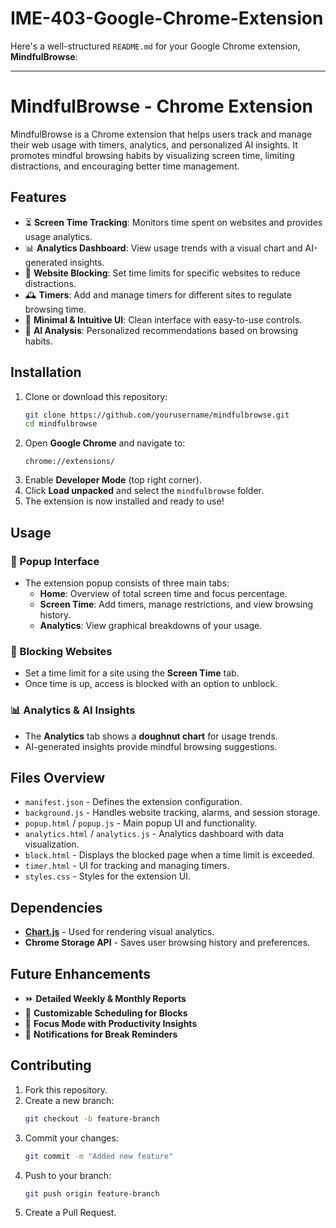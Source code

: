 # IME-403-Google-Chrome-Extension
Here's a well-structured `README.md` for your Google Chrome extension, **MindfulBrowse**:

---

# MindfulBrowse - Chrome Extension

MindfulBrowse is a Chrome extension that helps users track and manage their web usage with timers, analytics, and personalized AI insights. It promotes mindful browsing habits by visualizing screen time, limiting distractions, and encouraging better time management.

## Features

- ⏳ **Screen Time Tracking**: Monitors time spent on websites and provides usage analytics.
- 📊 **Analytics Dashboard**: View usage trends with a visual chart and AI-generated insights.
- 🔔 **Website Blocking**: Set time limits for specific websites to reduce distractions.
- 🕰️ **Timers**: Add and manage timers for different sites to regulate browsing time.
- 🚀 **Minimal & Intuitive UI**: Clean interface with easy-to-use controls.
- 🤖 **AI Analysis**: Personalized recommendations based on browsing habits.

## Installation

1. Clone or download this repository:
   ```bash
   git clone https://github.com/yourusername/mindfulbrowse.git
   cd mindfulbrowse
   ```
2. Open **Google Chrome** and navigate to:
   ```
   chrome://extensions/
   ```
3. Enable **Developer Mode** (top right corner).
4. Click **Load unpacked** and select the `mindfulbrowse` folder.
5. The extension is now installed and ready to use!

## Usage

### 📌 Popup Interface
- The extension popup consists of three main tabs:
  - **Home**: Overview of total screen time and focus percentage.
  - **Screen Time**: Add timers, manage restrictions, and view browsing history.
  - **Analytics**: View graphical breakdowns of your usage.

### 🚫 Blocking Websites
- Set a time limit for a site using the **Screen Time** tab.
- Once time is up, access is blocked with an option to unblock.

### 📊 Analytics & AI Insights
- The **Analytics** tab shows a **doughnut chart** for usage trends.
- AI-generated insights provide mindful browsing suggestions.

## Files Overview

- `manifest.json` - Defines the extension configuration.
- `background.js` - Handles website tracking, alarms, and session storage.
- `popup.html` / `popup.js` - Main popup UI and functionality.
- `analytics.html` / `analytics.js` - Analytics dashboard with data visualization.
- `block.html` - Displays the blocked page when a time limit is exceeded.
- `timer.html` - UI for tracking and managing timers.
- `styles.css` - Styles for the extension UI.

## Dependencies

- **[Chart.js](https://www.chartjs.org/)** - Used for rendering visual analytics.
- **Chrome Storage API** - Saves user browsing history and preferences.

## Future Enhancements

- ⏩ **Detailed Weekly & Monthly Reports**
- 📅 **Customizable Scheduling for Blocks**
- 🎯 **Focus Mode with Productivity Insights**
- 📢 **Notifications for Break Reminders**

## Contributing

1. Fork this repository.
2. Create a new branch:
   ```bash
   git checkout -b feature-branch
   ```
3. Commit your changes:
   ```bash
   git commit -m "Added new feature"
   ```
4. Push to your branch:
   ```bash
   git push origin feature-branch
   ```
5. Create a Pull Request.
